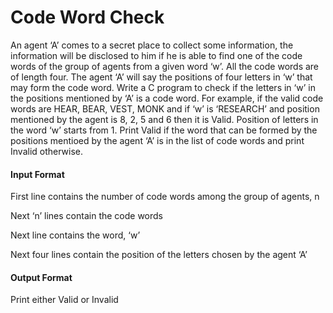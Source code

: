 # Code Word Check

An agent ‘A’ comes to a secret place to collect some information, the
information will be disclosed to him if he is able to find one of the code words of
the group of agents from a given word ‘w’. All the code words are of length four.
The agent ‘A’ will say the positions of four letters in ‘w’ that may form the code
word. Write a C program to check if the letters in ‘w’ in the positions mentioned
by ‘A’ is a code word. For example, if the valid code words are HEAR, BEAR,
VEST, MONK and if ‘w’ is ‘RESEARCH’ and position mentioned by the agent is
8, 2, 5 and 6 then it is Valid. Position of letters in the word ‘w’ starts from 1.
Print Valid if the word that can be formed by the positions mentioed by the
agent ‘A’ is in the list of code words and print Invalid otherwise.

#### Input Format

First line contains the number of code words among the group of agents, n

Next ‘n’ lines contain the code words

Next line contains the word, ‘w’

Next four lines contain the position of the letters chosen by the agent ‘A’

#### Output Format

Print either Valid or Invalid